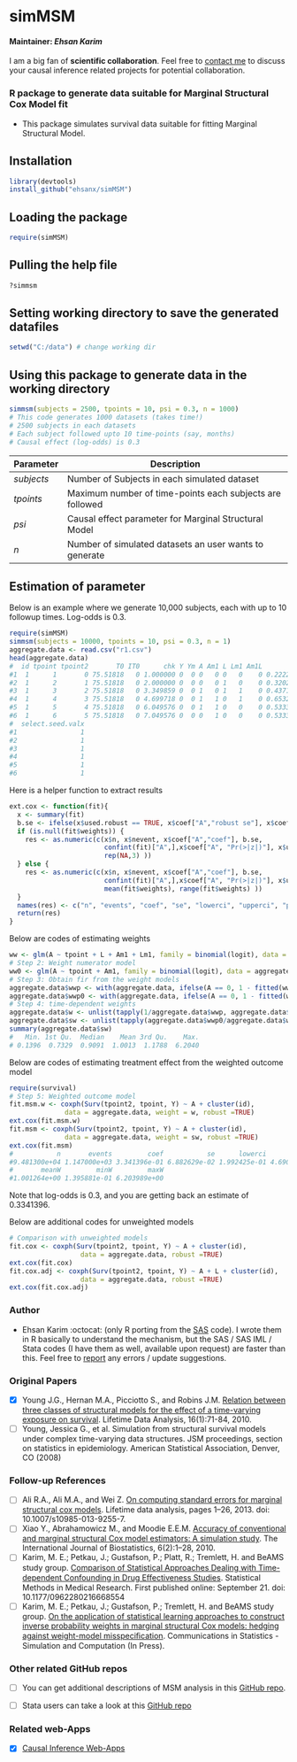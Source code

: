 # simMSM
#### Maintainer: *Ehsan Karim* 
I am a big fan of **scientific collaboration**. Feel free to [contact me](http://www.ehsankarim.com) to discuss your causal inference related projects for potential collaboration.
### R package to generate data suitable for Marginal Structural Cox Model fit
* This package simulates survival data suitable for fitting Marginal Structural Model.

## Installation
```R
library(devtools)
install_github("ehsanx/simMSM")
```

## Loading the package
```R
require(simMSM)
```

## Pulling the help file
```R
?simmsm
```

## Setting working directory to save the generated datafiles
```R
setwd("C:/data") # change working dir
```

## Using this package to generate data in the working directory
```R
simmsm(subjects = 2500, tpoints = 10, psi = 0.3, n = 1000)
# This code generates 1000 datasets (takes time!)
# 2500 subjects in each datasets
# Each subject followed upto 10 time-points (say, months)
# Causal effect (log-odds) is 0.3
```
|    **Parameter**    | **Description** |
|----------------|------------|
| *subjects*  | Number of Subjects in each simulated dataset |
| *tpoints*      | Maximum number of time-points each subjects are followed   |
| *psi* | Causal effect parameter for Marginal Structural Model  |
| *n* | Number of simulated datasets an user wants to generate  |

## Estimation of parameter

Below is an example where we generate 10,000 subjects, each with up to 10 followup times. Log-odds is 0.3.

```R
require(simMSM)
simmsm(subjects = 10000, tpoints = 10, psi = 0.3, n = 1)
aggregate.data <- read.csv("r1.csv")
head(aggregate.data)
#  id tpoint tpoint2       T0 IT0      chk Y Ym A Am1 L Lm1 Am1L       pAt  T maxT        pL psi
#1  1      1       0 75.51818   0 1.000000 0  0 0   0 0   0    0 0.2222222 NA   10 0.3000000 0.3
#2  1      2       1 75.51818   0 2.000000 0  0 0   0 1   0    0 0.3202196 NA   10 0.3000000 0.3
#3  1      3       2 75.51818   0 3.349859 0  0 1   0 1   1    0 0.4371436 NA   10 0.3913043 0.3
#4  1      4       3 75.51818   0 4.699718 0  0 1   1 0   1    0 0.6532898 NA   10 0.2432432 0.3
#5  1      5       4 75.51818   0 6.049576 0  0 1   1 0   0    0 0.5333333 NA   10 0.1764706 0.3
#6  1      6       5 75.51818   0 7.049576 0  0 0   1 0   0    0 0.5333333 NA   10 0.1764706 0.3
#  select.seed.valx
#1                1
#2                1
#3                1
#4                1
#5                1
#6                1
```

Here is a helper function to extract results
```R
ext.cox <- function(fit){
  x <- summary(fit)
  b.se <- ifelse(x$used.robust == TRUE, x$coef["A","robust se"], x$coef["A","se(coef)"])
  if (is.null(fit$weights)) {
    res <- as.numeric(c(x$n, x$nevent, x$coef["A","coef"], b.se, 
                        confint(fit)["A",],x$coef["A", "Pr(>|z|)"], x$used.robust,
                        rep(NA,3) ))
  } else {
    res <- as.numeric(c(x$n, x$nevent, x$coef["A","coef"], b.se, 
                        confint(fit)["A",],x$coef["A", "Pr(>|z|)"], x$used.robust,
                        mean(fit$weights), range(fit$weights) ))
  }
  names(res) <- c("n", "events", "coef", "se", "lowerci", "upperci", "pval", "robust", "meanW", "minW", "maxW")
  return(res)
}
```

Below are codes of estimating weights

```R
ww <- glm(A ~ tpoint + L + Am1 + Lm1, family = binomial(logit), data = aggregate.data)
# Step 2: Weight numerator model
ww0 <- glm(A ~ tpoint + Am1, family = binomial(logit), data = aggregate.data)
# Step 3: Obtain fir from the weight models
aggregate.data$wwp <- with(aggregate.data, ifelse(A == 0, 1 - fitted(ww), fitted(ww)))
aggregate.data$wwp0 <- with(aggregate.data, ifelse(A == 0, 1 - fitted(ww0),fitted(ww0)))
# Step 4: time-dependent weights
aggregate.data$w <- unlist(tapply(1/aggregate.data$wwp, aggregate.data$id, cumprod))
aggregate.data$sw <- unlist(tapply(aggregate.data$wwp0/aggregate.data$wwp, aggregate.data$id, cumprod))
summary(aggregate.data$sw)
#   Min. 1st Qu.  Median    Mean 3rd Qu.    Max. 
# 0.1396  0.7329  0.9091  1.0013  1.1788  6.2040 
```

Below are codes of estimating treatment effect from the weighted outcome model

```R
require(survival)
# Step 5: Weighted outcome model
fit.msm.w <- coxph(Surv(tpoint2, tpoint, Y) ~ A + cluster(id), 
              data = aggregate.data, weight = w, robust =TRUE)
ext.cox(fit.msm.w)
fit.msm <- coxph(Surv(tpoint2, tpoint, Y) ~ A + cluster(id), 
              data = aggregate.data, weight = sw, robust =TRUE)
ext.cox(fit.msm)
#           n       events         coef           se      lowerci      upperci         pval       robust 
#9.481300e+04 1.147000e+03 3.341396e-01 6.882629e-02 1.992425e-01 4.690367e-01 1.204931e-06 1.000000e+00 
#       meanW         minW         maxW 
#1.001264e+00 1.395881e-01 6.203989e+00 
```
Note that log-odds is 0.3, and you are getting back an estimate of 0.3341396.

Below are additional codes for unweighted models

```R
# Comparison with unweighted models
fit.cox <- coxph(Surv(tpoint2, tpoint, Y) ~ A + cluster(id), 
                  data = aggregate.data, robust =TRUE)
ext.cox(fit.cox)
fit.cox.adj <- coxph(Surv(tpoint2, tpoint, Y) ~ A + L + cluster(id), 
                  data = aggregate.data, robust =TRUE)
ext.cox(fit.cox.adj)
```
### Author 
* Ehsan Karim :octocat: (only R porting from the [SAS](https://cdn1.sph.harvard.edu/wp-content/uploads/sites/148/2012/10/simulate_snaftm.txt) code). I wrote them in R basically to understand the mechanism, but the SAS / SAS IML / Stata codes (I have them as well, available upon request) are faster than this. Feel free to [report](http://www.ehsankarim.com/) any errors / update suggestions. 

### Original Papers
- [x] Young J.G., Hernan M.A., Picciotto S., and Robins J.M. [Relation between three classes of structural models for the effect of a time-varying exposure on survival](http://link.springer.com/article/10.1007/s10985-009-9135-3). Lifetime Data Analysis, 16(1):71-84, 2010. 
- [ ] Young, Jessica G., et al. Simulation from structural survival models under complex time-varying data structures. JSM proceedings, section on statistics in epidemiology. American Statistical Association, Denver, CO (2008)

### Follow-up References
- [ ] Ali R.A., Ali M.A., and Wei Z. [On computing standard errors for marginal structural cox models](http://link.springer.com/article/10.1007%2Fs10985-013-9255-7). Lifetime data analysis, pages 1–26, 2013. doi: 10.1007/s10985-013-9255-7.
- [ ] Xiao Y., Abrahamowicz M., and Moodie E.E.M. [Accuracy of conventional and marginal structural Cox model estimators: A simulation study](http://www.degruyter.com/view/j/ijb.2010.6.2/ijb.2010.6.2.1208/ijb.2010.6.2.1208.xml?format=INT). The International Journal of Biostatistics, 6(2):1–28, 2010. 
- [ ] Karim, M. E.; Petkau, J.; Gustafson, P.; Platt, R.; Tremlett, H. and BeAMS study group. [Comparison of Statistical Approaches Dealing with Time-dependent Confounding in Drug Eﬀectiveness Studies](http://smm.sagepub.com/content/early/2016/09/21/0962280216668554.abstract). Statistical Methods in Medical Research. First published online: September 21. doi: 10.1177/0962280216668554
- [ ] Karim, M. E.; Petkau, J.; Gustafson, P.; Tremlett, H. and BeAMS study group. [On the application of statistical learning approaches to construct inverse probability weights in marginal structural Cox models: hedging against weight-model misspeciﬁcation](http://www.tandfonline.com/toc/lssp20/current). Communications in Statistics - Simulation and Computation (In Press).

### Other related GitHub repos 

- [ ] You can get additional descriptions of MSM analysis in this [GitHub repo](https://ehsanx.github.io/MSMsim/).
- [ ] Stata users can take a look at this [GitHub repo](https://github.com/ehsanx/genMSM)


### Related web-Apps
- [x] [Causal Inference Web-Apps](http://www.ehsankarim.com/software/webapps)
